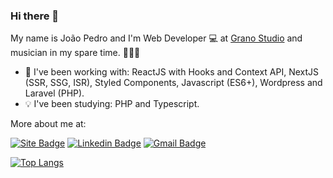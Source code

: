 ### Hi there 👋

My name is João Pedro and I'm Web Developer 💻 at [Grano Studio](https://granostudio.com.br/) and musician in my spare time. 🎤🎹🎸

* 💼 I've been working with: ReactJS with Hooks and Context API, NextJS (SSR, SSG, ISR), Styled Components, Javascript (ES6+), Wordpress and Laravel (PHP).
* 💡 I've been studying: PHP and Typescript.

More about me at:

[![Site Badge](https://img.shields.io/badge/site-jpdrsanchez-black)](https://jpdrsanchez.github.io/)
[![Linkedin Badge](https://img.shields.io/badge/-LinkedIn-blue?style=flat-square&logo=Linkedin&logoColor=white&link=https://www.linkedin.com/in/jpdrsanchez)](https://www.linkedin.com/in/jpdrsanchez)
[![Gmail Badge](https://img.shields.io/badge/-joaopedrosanchez302@gmail.com-c14438?style=flat-square&logo=Gmail&logoColor=white&link=mailto:joaopedrosanchez302@gmail.com)](mailto:joaopedrosanchez302@gmail.com)

[![Top Langs](https://github-readme-stats.vercel.app/api/top-langs/?username=jpdrsanchez&layout=compact)](https://github.com/jpdrsanchez/)

<!--
**jpdrsanchez/jpdrsanchez** is a ✨ _special_ ✨ repository because its `README.md` (this file) appears on your GitHub profile.

Here are some ideas to get you started:

- 🔭 I’m currently working on ...
- 🌱 I’m currently learning ...
- 👯 I’m looking to collaborate on ...
- 🤔 I’m looking for help with ...
- 💬 Ask me about ...
- 📫 How to reach me: ...
- 😄 Pronouns: ...
- ⚡ Fun fact: ...
-->
